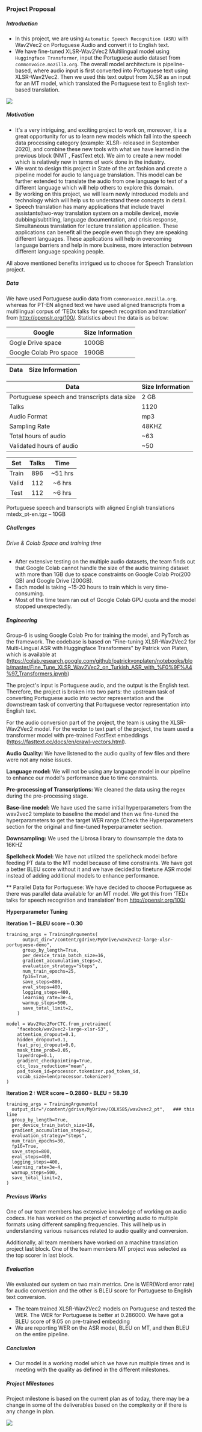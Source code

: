 ### Project Proposal

##### Introduction
 - In this project, we are using `Automatic Speech Recognition (ASR)` with Wav2Vec2 on Portuguese Audio and convert it to English text.
 - We have fine-tuned XLSR-Wav2Vec2 Multilingual model using `Huggingface Transformer`, input the Portuguese audio dataset from `commonvoice.mozilla.org`. The overall model architecture is pipeline-based, where audio input is first converted into Portuguese text using XLSR-Wav2Vec2. Then we used this text output from XLSR as an input for an MT model, which translated the Portuguese text to English text-based translation.

![](./img/flow.PNG)

##### Motivation

- It's a very intriguing, and exciting project to work on, moreover, it is a great opportunity for us to learn new models which fall into the speech data processing category (example: XLSR- released in September 2020), and combine these new tools with what we have learned in the previous block (NMT , FastText etc). We aim to create a new model which is relatively new in terms of work done in the industry.
- We want to design this project in State of the art fashion and create a pipeline model for audio to language translation. This model can be further extended to translate the audio from one language to text of a different language which will help others to explore this domain.
- By working on this project, we will learn newly introduced models and technology which will help us to understand these concepts in detail.
- Speech translation has many applications that include travel assistants(two-way translation system on a mobile device), movie dubbing/subtitling, language documentation, and crisis response, Simultaneous translation for lecture translation application. These applications can benefit all the people even though they are speaking different languages. These applications will help in overcoming language barriers and help in more business, more interaction between different language speaking people.
 
 All above mentioned benefits intrigued us to choose for Speech Translation project.

##### Data

We have used Portuguese audio data from `commonvoice.mozilla.org`. whereas for PT-EN aligned text we have used aligned transcripts from a multilingual corpus of ‘TEDx talks for speech recognition and translation’ from http://openslr.org/100/. Statistics about the data is as below:

|Google|Size Information|
|---|---|
| Gogle Drive space | 100GB |
| Google Colab Pro space | 190GB |

|Data|Size Information|
|---|---|

|Data|Size Information|
|---|---|
| Portuguese speech and transcripts data size | 2 GB |
| Talks | 1120 |
| Audio Format | mp3 |
| Sampling Rate | 48KHZ |
| Total hours of audio | ~63 |
| Validated hours of audio | ~50 |

| Set | Talks | Time |
| :-----: | :-: | :-: |
| Train | 896 | ~51 hrs |
| Valid | 112 | ~6 hrs |
| Test | 112 | ~6 hrs |

Portuguese speech and transcripts with aligned English translations
mtedx_pt-en.tgz – 10GB


##### Challenges

###### Drive & Colab Space and training time

- After extensive testing on the multiple audio datasets, the team finds out that Google Colab cannot handle the size of the audio training dataset with more than 1GB due to space constraints on Google Colab Pro(200 GB) and Google Drive (200GB).  
- Each model is taking ~15-20 hours to train which is very time-consuming.
- Most of the time team ran out of Google Colab GPU quota and the model stopped unexpectedly.




##### Engineering

Group-6 is using Google Colab Pro for training the model, and PyTorch as the framework. The codebase is based on "Fine-tuning XLSR-Wav2Vec2 for Multi-Lingual ASR with Huggingface Transformers" by Patrick von Platen, which is available at (https://colab.research.google.com/github/patrickvonplaten/notebooks/blob/master/Fine_Tune_XLSR_Wav2Vec2_on_Turkish_ASR_with_%F0%9F%A4%97_Transformers.ipynb)

The project's input is Portuguese audio, and the output is the English text. Therefore, the project is broken into two parts: the upstream task of converting Portuguese audio into vector representation and the downstream task of converting that Portuguese vector representation into English text.

For the audio conversion part of the project, the team is using the XLSR-Wav2Vec2 model. For the vector to text part of the project, the team used a transformer model with pre-trained FastText embeddings (https://fasttext.cc/docs/en/crawl-vectors.html).

**Audio Quality:** We have listened to the audio quality of few files and there were not any noise issues.

**Language model:** We will not be using any language model in our pipeline to enhance our model's performance due to time constraints.

**Pre-processing of Transcriptions:** We cleaned the data using the regex during the pre-processing stage.

**Base-line model:** We have used the same initial hyperparameters from the wav2vec2 template to baseline the model and then we fine-tuned the hyperparameters to get the target WER range.(Check the Hyperparameters section for the original and fine-tuned hyperparameter section.

**Downsampling:** We used the Librosa library to downsample the data to 16KHZ

**Spellcheck Model:** We have not utilized the spellcheck model before feeding PT data to the MT model because of time constraints. We have got a better BLEU score without it and we have decided to finetune ASR model instead of adding additional models to enhance performance.

** Parallel Data for Portuguese: We have decided to choose Portuguese as there was parallel data available for an MT model. We got this from ‘TEDx talks for speech recognition and translation’ from http://openslr.org/100/

**Hyperparameter Tuning**

**Iteration 1 – BLEU score – 0.30**
        

    training_args = TrainingArguments(
          output_dir="/content/gdrive/MyDrive/wav2vec2-large-xlsr-portuguese-demo",  
          group_by_length=True,
          per_device_train_batch_size=16,
          gradient_accumulation_steps=2,
          evaluation_strategy="steps",
          num_train_epochs=25,
          fp16=True,
          save_steps=800,
          eval_steps=400,
          logging_steps=400,
          learning_rate=3e-4,
          warmup_steps=500,
          save_total_limit=2,
        )
        
    model = Wav2Vec2ForCTC.from_pretrained(
        "facebook/wav2vec2-large-xlsr-53", 
        attention_dropout=0.1,
        hidden_dropout=0.1,
        feat_proj_dropout=0.0,
        mask_time_prob=0.05,
        layerdrop=0.1,
        gradient_checkpointing=True, 
        ctc_loss_reduction="mean", 
        pad_token_id=processor.tokenizer.pad_token_id,
        vocab_size=len(processor.tokenizer)
    )

**Iteration 2 : WER score – 0.2860 - BLEU = 58.39**


    training_args = TrainingArguments(
      output_dir="/content/gdrive/MyDrive/COLX585/wav2vec2_pt",   ### this line
      group_by_length=True,
      per_device_train_batch_size=16,
      gradient_accumulation_steps=2,
      evaluation_strategy="steps",
      num_train_epochs=30,
      fp16=True,
      save_steps=800,
      eval_steps=400,
      logging_steps=400,
      learning_rate=3e-4,
      warmup_steps=500,
      save_total_limit=2,
    )


##### Previous Works

One of our team members has extensive knowledge of working on audio codecs. He has worked on the project of converting audio to multiple formats using different sampling frequencies. This will help us in understanding various nuisances related to audio quality and conversion.

Additionally, all team members have worked on a machine translation project last block. One of the team members MT project was selected as the top scorer in last block.

##### Evaluation
We evaluated our system on two main metrics. One is WER(Word error rate) for audio conversion and the other is BLEU score for Portuguese to English text conversion.
- The team trained XLSR-Wav2Vec2 models on Portuguese and tested the WER. The WER for Portuguese is better at 0.286000.
We have got a BLEU score of 9.05 on pre-trained embedding
- We are reporting WER on the ASR model, BLEU on MT, and then BLEU on the entire pipeline.

##### Conclusion
- Our model is a working model which we have run multiple times and is meeting with the quality as defined in the different milestones.

##### Project Milestones

Project milestone is based on the current plan as of today, there may be a change in some of the deliverables based on the complexity or if there is any change in plan.

![](./img/timeline.PNG)


